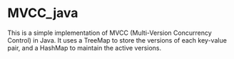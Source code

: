 # MVCC_java
This is a simple implementation of MVCC (Multi-Version Concurrency Control) in Java. 
It uses a TreeMap to store the versions of each key-value pair, 
and a HashMap to maintain the active versions.
